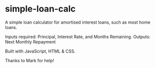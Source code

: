 # simple-loan-calc
A simple loan calculator for amortised interest loans, such as most home loans.

Inputs required: Principal, Interest Rate, and Months Remaining.
Outputs: Next Monthly Repayment

Built with JavaScript, HTML & CSS.

Thanks to Mark for help!
